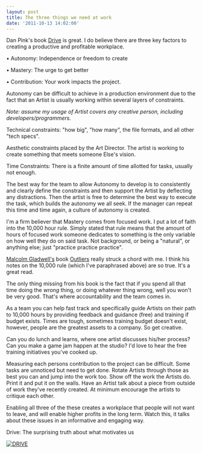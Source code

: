 ```yaml
---
layout: post
title: The three things we need at work
date: '2011-10-13 14:02:00'
---
```


<p>Dan Pink's book <a href="http://www.amazon.com/Drive-Surprising-Truth-About-Motivates/dp/1594484805">Drive</a> is great. I do believe there are three key factors to creating a productive and profitable workplace.   </p>

<p>• Autonomy: Independence or freedom to create  </p>

<p>• Mastery: The urge to get better</p>

<p>• Contribution: Your work impacts the project.  </p>

<p>Autonomy can be difficult to achieve in a production environment due to the fact that an Artist is usually working within several layers of constraints.  </p>

<p><em>Note: assume my usage of Artist covers any creative person, including developers/programmers.</em></p>

<p>Technical constraints: "how big", "how many", the file formats, and all other "tech specs".  </p>

<p>Aesthetic constraints placed by the Art Director. The artist is working to create something that meets someone Else's vision.  </p>

<p>Time Constraints: There is a finite amount of time allotted for tasks, usually not enough.</p>

<p>The best way for the team to allow Autonomy to develop is to consistently and clearly define the constraints and then support the Artist by deflecting any distractions. Then the artist is free to determine the best way to execute the task, which builds the autonomy we all seek.  If the manager can repeat this time and time again, a culture of autonomy is created.  </p>

<p>I'm a firm believer that Mastery comes from focused work. I put a lot of faith into the 10,000 hour rule. Simply stated that rule means that the amount of hours of focused work someone dedicates to something is the only variable on how well they do on said task. Not background, or being a "natural", or anything else; just "practice practice practice".   </p>

<p><a href="http://gladwell.com">Malcolm Gladwell's</a> book <a href="http://www.amazon.com/Outliers-Story-Success-Malcolm-Gladwell/dp/0316017930">Outliers</a> really struck a chord with me. I think his notes on the 10,000 rule (which I've paraphrased above) are so true. It's a great read.  </p>

<p>The only thing missing from his book is the fact that if you spend all that time doing the <em>wrong</em> thing, or doing whatever thing wrong, well you won't be very good. That's where accountability and the team comes in. </p>

<p>As a team you can help fast track and specifically guide Artists on their path to 10,000 hours by providing feedback and guidance (free) and training if budget exists. Times are tough, sometimes training budget doesn't exist, however, people are the greatest assets to a company. So get creative.  </p>

<p>Can you do lunch and learns, where one artist discusses his/her process? Can you make a game jam happen at the studio? I'd love to hear the free training initiatives you've cooked up.  </p>

<p>Measuring each persons contribution to the project can be difficult. Some tasks are unnoticed but need to get done. Rotate Artists through those as best you can and jump into the work too. Show off the work the Artists do. Print it and put it on the walls. Have an Artist talk about a piece from outside of work they've recently created. At minimum encourage the artists to critique each other.   </p>

<p>Enabling all three of the these creates a workplace that people will not want to leave, and will enable higher profits in the long term. Watch this, it talks about these issues in an informative and engaging way.</p>

<p>Drive: The surprising truth about what motivates us</p>

<p><a href="https://www.youtube.com/watch?v=u6XAPnuFjJc" title="Video Title"><img src="http://img.youtube.com/vi/u6XAPnuFjJc/0.jpg" alt="DRIVE" title="" /></a></p>